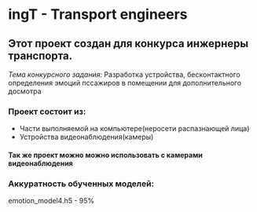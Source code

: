 # ingT - Transport engineers
## Этот проект создан для конкурса инжернеры транспорта. 
<i>Тема конкурсного задания:</i> Разработка устройства, бесконтактного определения эмоций пссажиров в помещении для дополнительного досмотра
### Проект состоит из:
  * Части выполняемой на компьютере(неросети распазнающей лица)
  * Устройства видеонаблюдения(камеры)
#### Так же проект можно можно использовать с камерами видеонаблюдения

### Аккуратность обученных моделей:
emotion_model4.h5 - 95%
